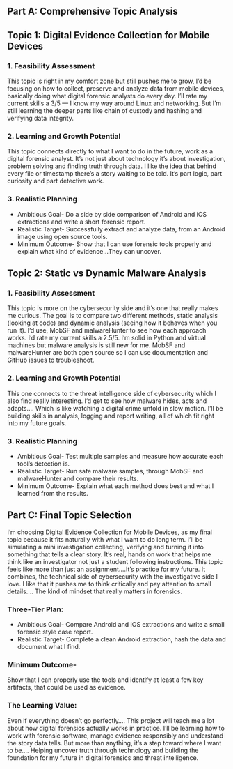 
## Part A: Comprehensive Topic Analysis
## Topic 1: Digital Evidence Collection for Mobile Devices
### 1. Feasibility Assessment
 This topic is right in my comfort zone but still pushes me to grow, I’d be focusing
on how to collect, preserve and analyze data from mobile devices, basically doing what
digital forensic analysts do every day.
I’ll rate my current skills a 3/5 — I know my way around Linux and networking. But I’m still
learning the deeper parts like chain of custody and hashing and verifying data integrity.
  ### 2. Learning and Growth Potential
This topic connects directly to what I want to do in the future, work as a digital
forensic analyst. It’s not just about technology it’s about investigation, problem solving and
finding truth through data. I like the idea that behind every file or timestamp there’s a story
waiting to be told. It’s part logic, part curiosity and part detective work.
### 3. Realistic Planning
 - Ambitious Goal- Do a side by side comparison of Android and iOS extractions and
write a short forensic report.
- Realistic Target- Successfully extract and analyze data, from an Android image
using open source tools.
- Minimum Outcome- Show that I can use forensic tools properly and explain what
kind of evidence…They can uncover.

## Topic 2: Static vs Dynamic Malware Analysis
### 1. Feasibility Assessment
This topic is more on the cybersecurity side and it’s one that really makes me curious.
The goal is to compare two different methods, static analysis (looking at code) and dynamic
analysis (seeing how it behaves when you run it). I’d use, MobSF and malwareHunter to see
how each approach works.
I’d rate my current skills a 2.5/5. I’m solid in Python and virtual machines but malware
analysis is still new for me. MobSF and malwareHunter are both open source so I can use
documentation and GitHub issues to troubleshoot.
### 2. Learning and Growth Potential
This one connects to the threat intelligence side of cybersecurity which I also find
really interesting. I’d get to see how malware hides, acts and adapts…. Which is like
watching a digital crime unfold in slow motion. I’ll be building skills in analysis, logging and
report writing, all of which fit right into my future goals.
### 3. Realistic Planning
- Ambitious Goal- Test multiple samples and measure how accurate each tool’s
detection is.
- Realistic Target- Run safe malware samples, through MobSF and malwareHunter
and compare their results.
- Minimum Outcome- Explain what each method does best and what I learned from
the results.

## Part C: Final Topic Selection
I’m choosing Digital Evidence Collection for Mobile Devices, as my final topic
because it fits naturally with what I want to do long term. I’ll be simulating a mini
investigation collecting, verifying and turning it into something that tells a clear story. It’s
real, hands on work that helps me think like an investigator not just a student following
instructions. This topic feels like more than just an assignment….It’s practice for my future.
It combines, the technical side of cybersecurity with the investigative side I love. I like that it
pushes me to think critically and pay attention to small details…. The kind of mindset that
really matters in forensics.
### Three-Tier Plan:
- Ambitious Goal- Compare Android and iOS extractions and write a small forensic
style case report.
- Realistic Target- Complete a clean Android extraction, hash the data and document
what I find.
 ### Minimum Outcome- 
Show that I can properly use the tools and identify at least a few key artifacts, that could be used as evidence.
### The Learning Value:
Even if everything doesn’t go perfectly…. This project will teach me a lot about how
digital forensics actually works in practice. I’ll be learning how to work with forensic
software, manage evidence responsibly and understand the story data tells. But more than
anything, it’s a step toward where I want to be…. Helping uncover truth through technology
and building the foundation for my future in digital forensics and threat intelligence.
